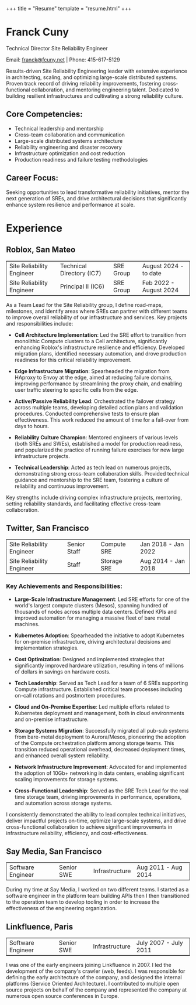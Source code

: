 +++
title = "Resume"
template = "resume.html"
+++

# Franck Cuny

Technical Director Site Reliability Engineer

Email: franck@fcuny.net | Phone: 415-617-5129

Results-driven Site Reliability Engineering leader with extensive experience in architecting, scaling, and optimizing large-scale distributed systems. Proven track record of driving reliability improvements, fostering cross-functional collaboration, and mentoring engineering talent. Dedicated to building resilient infrastructures and cultivating a strong reliability culture.

## Core Competencies:

- Technical leadership and mentorship
- Cross-team collaboration and communication
- Large-scale distributed systems architecture
- Reliability engineering and disaster recovery
- Infrastructure optimization and cost reduction
- Production readiness and failure testing methodologies

## Career Focus:

Seeking opportunities to lead transformative reliability initiatives, mentor the next generation of SREs, and drive architectural decisions that significantly enhance system resilience and performance at scale.

# Experience

## Roblox, San Mateo

<table border="2" cellspacing="0" cellpadding="6" rules="groups" frame="hsides">

<colgroup>
<col  class="org-left" />

<col  class="org-left" />

<col  class="org-left" />

<col  class="org-left" />
</colgroup>
<tbody>
<tr>
<td class="org-left">Site Reliability Engineer</td>
<td class="org-left">Technical Directory (IC7)</td>
<td class="org-left">SRE Group</td>
<td class="org-left">August 2024 - to date</td>
</tr>
<tr>
<td class="org-left">Site Reliability Engineer</td>
<td class="org-left">Principal II (IC6)</td>
<td class="org-left">SRE Group</td>
<td class="org-left">Feb 2022 - August 2024</td>
</tr>
</tbody>
</table>

As a Team Lead for the Site Reliability group, I define road-maps, milestones, and identify areas where SREs can partner with different teams to improve overall reliability of our infrastructure and services. Key projects and responsibilities include:

- **Cell Architecture Implementation**: Led the SRE effort to transition from monolithic Compute clusters to a Cell architecture, significantly enhancing Roblox's infrastructure resilience and efficiency. Developed migration plans, identified necessary automation, and drove production readiness for this critical reliability improvement.

- **Edge Infrastructure Migration**: Spearheaded the migration from HAproxy to Envoy at the edge, aimed at reducing failure domains, improving performance by streamlining the proxy chain, and enabling user traffic steering to specific cells from the edge.

- **Active/Passive Reliability Lead**: Orchestrated the failover strategy across multiple teams, developing detailed action plans and validation procedures. Conducted comprehensive tests to ensure plan effectiveness. This work reduced the amount of time for a fail-over from days to hours.

- **Reliability Culture Champion**: Mentored engineers of various levels (both SREs and SWEs), established a model for production readiness, and popularized the practice of running failure exercises for new large infrastructure projects.

- **Technical Leadership**: Acted as tech lead on numerous projects, demonstrating strong cross-team collaboration skills. Provided technical guidance and mentorship to the SRE team, fostering a culture of reliability and continuous improvement.

Key strengths include driving complex infrastructure projects, mentoring, setting reliability standards, and facilitating effective cross-team collaboration.

## Twitter, San Francisco

<table border="2" cellspacing="0" cellpadding="6" rules="groups" frame="hsides">
<colgroup>
<col  class="org-left" />
<col  class="org-left" />
<col  class="org-left" />
<col  class="org-left" />
</colgroup>
<tbody>
<tr>
<td class="org-left">Site Reliability Engineer</td>
<td class="org-left">Senior Staff</td>
<td class="org-left">Compute SRE</td>
<td class="org-left">Jan 2018 - Jan 2022</td>
</tr>
<tr>
<td class="org-left">Site Reliability Engineer</td>
<td class="org-left">Staff</td>
<td class="org-left">Storage SRE</td>
<td class="org-left">Aug 2014 - Jan 2018</td>
</tr>
</tbody>
</table>

### Key Achievements and Responsibilities:

- **Large-Scale Infrastructure Management**: Led SRE efforts for one of the world's largest compute clusters (Mesos), spanning hundred of thousands of nodes across multiple data centers. Defined KPIs and improved automation for managing a massive fleet of bare metal machines.

- **Kubernetes Adoption**: Spearheaded the initiative to adopt Kubernetes for on-premise infrastructure, driving architectural decisions and implementation strategies.

- **Cost Optimization**: Designed and implemented strategies that significantly improved hardware utilization, resulting in tens of millions of dollars in savings on hardware costs.

- **Tech Leadership**: Served as Tech Lead for a team of 6 SREs supporting Compute infrastructure. Established critical team processes including on-call rotations and postmortem procedures.

- **Cloud and On-Premise Expertise**: Led multiple efforts related to Kubernetes deployment and management, both in cloud environments and on-premise infrastructure.

- **Storage Systems Migration**: Successfully migrated all pub-sub systems from bare-metal deployment to Aurora/Mesos, pioneering the adoption of the Compute orchestration platform among storage teams. This transition reduced operational overhead, decreased deployment times, and enhanced overall system reliability.

- **Network Infrastructure Improvement**: Advocated for and implemented the adoption of 10Gb+ networking in data centers, enabling significant scaling improvements for storage systems.

- **Cross-Functional Leadership**: Served as the SRE Tech Lead for the real time storage team, driving improvements in performance, operations, and automation across storage systems.

I consistently demonstrated the ability to lead complex technical initiatives, deliver impactful projects on-time, optimize large-scale systems, and drive cross-functional collaboration to achieve significant improvements in infrastructure reliability, efficiency, and cost-effectiveness.

## Say Media, San Francisco

<table border="2" cellspacing="0" cellpadding="6" rules="groups" frame="hsides">

<colgroup>
<col  class="org-left" />

<col  class="org-left" />

<col  class="org-left" />

<col  class="org-left" />
</colgroup>
<tbody>
<tr>
<td class="org-left">Software Engineer</td>
<td class="org-left">Senior SWE</td>
<td class="org-left">Infrastructure</td>
<td class="org-left">Aug 2011 - Aug 2014</td>
</tr>
</tbody>
</table>

During my time at Say Media, I worked on two different teams. I started as a software engineer in the platform team building APIs then I then transitioned to the operation team to develop tooling in order to increase the effectiveness of the engineering organization.

## Linkfluence, Paris

<table border="2" cellspacing="0" cellpadding="6" rules="groups" frame="hsides">

<colgroup>
<col  class="org-left" />

<col  class="org-left" />

<col  class="org-left" />

<col  class="org-left" />
</colgroup>
<tbody>
<tr>
<td class="org-left">Software Engineer</td>
<td class="org-left">Senior SWE</td>
<td class="org-left">Infrastructure</td>
<td class="org-left">July 2007 - July 2011</td>
</tr>
</tbody>
</table>

I was one of the early engineers joining Linkfluence in 2007. I led the development of the company's crawler (web, feeds). I was responsible for defining the early architecture of the company, and designed the internal platforms (Service Oriented Architecture).
I contributed to multiple open source projects on behalf of the company and represented the company at numerous open source conferences in Europe.
